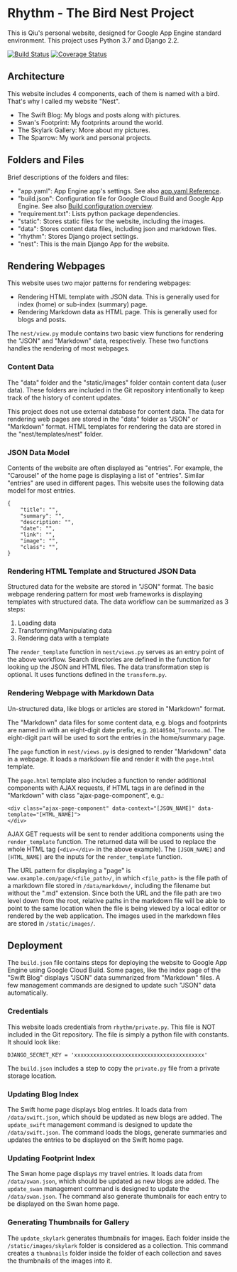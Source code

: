 # Rhythm - The Bird Nest Project
This is Qiu's personal website, designed for Google App Engine standard environment.
This project uses Python 3.7 and Django 2.2.

[![Build Status](https://travis-ci.org/qiuosier/Rhythm.svg?branch=master)](https://travis-ci.org/qiuosier/Rhythm)
[![Coverage Status](https://coveralls.io/repos/github/qiuosier/Rhythm/badge.svg?branch=master)](https://coveralls.io/github/qiuosier/Rhythm?branch=master)

## Architecture
This website includes 4 components, each of them is named with a bird. That's why I called my website "Nest".
* The Swift Blog: My blogs and posts along with pictures.
* Swan's Footprint: My footprints around the world.
* The Skylark Gallery: More about my pictures.
* The Sparrow: My work and personal projects.

## Folders and Files
Brief descriptions of the folders and files:
* "app.yaml": App Engine app's settings. See also [app.yaml Reference](https://cloud.google.com/appengine/docs/standard/python3/config/appref).
* "build.json": Configuration file for Google Cloud Build and Google App Engine. See also [Build configuration overview](https://cloud.google.com/cloud-build/docs/build-config).
* "requirement.txt": Lists python package dependencies.
* "static": Stores static files for the website, including the images.
* "data": Stores content data files, including json and markdown files.
* "rhythm": Stores Django project settings.
* "nest": This is the main Django App for the website.

## Rendering Webpages
This website uses two major patterns for rendering webpages:
* Rendering HTML template with JSON data. This is generally used for index (home) or sub-index (summary) page.
* Rendering Markdown data as HTML page. This is generally used for blogs and posts.

The `nest/view.py` module contains two basic view functions for rendering the "JSON" and "Markdown" data, respectively. These two functions handles the rendering of most webpages.

### Content Data
The "data" folder and the "static/images" folder contain content data (user data). These folders are included in the Git repository intentionally to keep track of the history of content updates.

This project does not use external database for content data. The data for rendering web pages are stored in the "data" folder as "JSON" or "Markdown" format. HTML templates for rendering the data are stored in the "nest/templates/nest" folder. 

### JSON Data Model
Contents of the website are often displayed as "entries". For example, the "Carousel" of the home page is displaying a list of "entries". Similar "entries" are used in different pages. This website uses the following data model for most entries.
```
{
    "title": "",
    "summary": "",
    "description: "",
    "date": "",
    "link": "",
    "image": "",
    "class": "",
}
```

### Rendering HTML Template and Structured JSON Data
Structured data for the website are stored in "JSON" format. The basic webpage rendering pattern for most web frameworks is displaying templates with structured data. The data workflow can be summarized as 3 steps:
1. Loading data
2. Transforming/Manipulating data
3. Rendering data with a template

The `render_template` function in `nest/views.py` serves as an entry point of the above workflow. Search directories are defined in the function for looking up the JSON and HTML files. The data transformation step is optional. It uses functions defined in the `transform.py`.

### Rendering Webpage with Markdown Data
Un-structured data, like blogs or articles are stored in "Markdown" format.

The "Markdown" data files for some content data, e.g. blogs and footprints are named in with an eight-digit date prefix, e.g. `20140504_Toronto.md`. The eight-digit part will be used to sort the entries in the home/summary page.

The `page` function in `nest/views.py` is designed to render "Markdown" data in a webpage. It loads a markdown file and render it with the `page.html` template.

The `page.html` template also includes a function to render additional components with AJAX requests, if HTML tags in are defined in the "Markdown" with class "ajax-page-component", e.g.:
```
<div class="ajax-page-component" data-context="[JSON_NAME]" data-template="[HTML_NAME]">
</div>
```
AJAX GET requests will be sent to render additiona components using the `render_template` function. The returned data will be used to replace the whole HTML tag (`<div></div>` in the above example). The `[JSON_NAME]` and `[HTML_NAME]` are the inputs for the `render_template` function.

The URL pattern for displaying a "page" is `www.example.com/page/<file_path>/`, in which `<file_path>` is the file path of a markdown file stored in `/data/markdown/`, including the filename but without the ".md" extension. Since both the URL and the file path are two level down from the root, relative paths in the markdown file will be able to point to the same location when the file is being viewed by a local editor or rendered by the web application. The images used in the markdown files are stored in `/static/images/`.


## Deployment
The `build.json` file contains steps for deploying the website to Google App Engine using Google Cloud Build.
Some pages, like the index page of the "Swift Blog" displays "JSON" data summarized from "Markdown" files. A few management commands are designed to update such "JSON" data automatically.

### Credentials
This website loads credentials from `rhythm/private.py`. This file is NOT included in the Git repository. The file is simply a python file with constants. It should look like:
```
DJANGO_SECRET_KEY = 'xxxxxxxxxxxxxxxxxxxxxxxxxxxxxxxxxxxxxxxxx'
```
The `build.json` includes a step to copy the `private.py` file from a private storage location.

### Updating Blog Index
The Swift home page displays blog entries. It loads data from `/data/swift.json`, which should be updated as new blogs are added. The `update_swift` management command is designed to update the `/data/swift.json`. The command loads the blogs, generate summaries and updates the entries to be displayed on the Swift home page.

### Updating Footprint Index
The Swan home page displays my travel entries. It loads data from `/data/swan.json`, which should be updated as new blogs are added. The `update_swan` management command is designed to update the `/data/swan.json`. The command also generate thumbnails for each entry to be displayed on the Swan home page.

### Generating Thumbnails for Gallery
The `update_skylark` generates thumbnails for images. Each folder inside the `/static/images/skylark` folder is considered as a collection. This command creates a `thumbnails` folder inside the folder of each collection and saves the thumbnails of the images into it.
